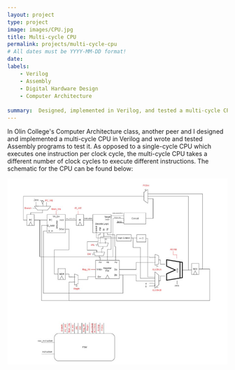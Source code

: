 ```yaml
---
layout: project
type: project
image: images/CPU.jpg
title: Multi-cycle CPU
permalink: projects/multi-cycle-cpu
# All dates must be YYYY-MM-DD format!
date:
labels:
	- Verilog
	- Assembly
	- Digital Hardware Design
	- Computer Architecture

summary:  Designed, implemented in Verilog, and tested a multi-cycle CPU with custom Assembly programs.
---
```


In Olin College's Computer Architecture class, another peer and I designed and implemented a multi-cycle CPU in Verilog and wrote and tested Assembly programs to test it. As opposed to a single-cycle CPU which executes one instruction per clock cycle, the multi-cycle CPU takes a different number of clock cycles to execute different instructions. The schematic for the CPU can be found below:

<img class="ui extra-large floated image" src="../images/CPU_Diagram.JPG">
